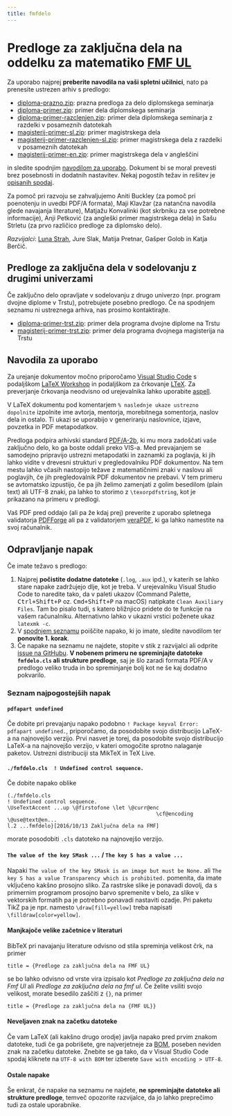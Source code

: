 ```yaml
---
title: fmfdelo
---
```


# Predloge za zaključna dela na oddelku za matematiko [FMF UL](https://www.fmf.uni-lj.si/)

Za uporabo najprej **preberite navodila na vaši spletni učilnici**, nato pa prenesite ustrezen arhiv s predlogo:

- [diploma-prazno.zip](arhivi/diploma-prazno.zip): prazna predloga za delo diplomskega seminarja
- [diploma-primer.zip](arhivi/diploma-primer.zip): primer dela diplomskega seminarja
- [diploma-primer-razclenjen.zip](arhivi/diploma-primer-razclenjen.zip): primer dela diplomskega seminarja z razdelki v posameznih datotekah
- [magisterij-primer-sl.zip](arhivi/magisterij-primer-sl.zip): primer magistrskega dela
- [magisterij-primer-razclenjen-sl.zip](arhivi/magisterij-primer-razclenjen-sl.zip): primer magistrskega dela z razdelki v posameznih datotekah
- [magisterij-primer-en.zip](arhivi/magisterij-primer-en.zip): primer magistrskega dela v angleščini

in sledite spodnjim [navodilom za uporabo](#navodila-za-uporabo). Dokument bi se moral prevesti brez posebnosti in dodatnih nastavitev. Nekaj pogostih težav in rešitev je [opisanih spodaj](#odpravljanje-napak).

Za pomoč pri razvoju se zahvaljujemo Aniti Buckley (za pomoč pri poenotenju in uvedbi PDF/A formata), Maji Klavžar (za natančna navodila glede navajanja literature), Matjažu Konvalinki (kot skrbniku za vse potrebne informacije), Anji Petković (za angleški primer magistrskega dela) in Sašu Strletu (za prvo različico predloge za diplomsko delo).

_Razvijalci_: [Luna Strah](mailto:strah.luna@gmail.com), Jure Slak, Matija Pretnar, Gašper Golob in Katja Berčič.

## Predloge za zaključna dela v sodelovanju z drugimi univerzami

Če zaključno delo opravljate v sodelovanju z drugo univerzo (npr. program dvojne diplome v Trstu), potrebujete posebno predlogo. Če na spodnjem seznamu ni ustreznega arhiva, nas prosimo kontaktirajte.

- [diploma-primer-trst.zip](arhivi/diploma-primer-trst.zip): primer dela programa dvojne diplome na Trstu
- [magisterij-primer-trst.zip](arhivi/magisterij-primer-trst.zip): primer dela programa dvojnega magisterija na Trstu

## Navodila za uporabo

Za urejanje dokumentov močno priporočamo [Visual Studio Code](https://code.visualstudio.com) s podaljškom [LaTeX Workshop](https://marketplace.visualstudio.com/items?itemName=James-Yu.latex-workshop) in podaljškom za črkovanje [LTeX](https://marketplace.visualstudio.com/items?itemName=valentjn.vscode-ltex). Za preverjanje črkovanja neodvisno od urejevalnika lahko uporabite [aspell](http://aspell.net/).

V LaTeX dokumentu pod komentarjem `% naslednje ukaze ustrezno dopolnite` izpolnite ime avtorja, mentorja, morebitnega somentorja, naslov dela in ostalo. Ti ukazi se uporabijo v generiranju naslovnice, izjave, povzetka in PDF metapodatkov.

Predloga podpira arhivski standard [PDF/A-2b](https://en.wikipedia.org/wiki/PDF/A), ki mu mora zadoščati vaše zaključno delo, ko ga boste oddali preko VIS-a. Med prevajanjem se samodejno pripravijo ustrezni metapodatki in zaznamki za poglavja, ki jih lahko vidite v drevesni strukturi v pregledovalniku PDF dokumentov. Na tem mestu lahko včasih nastopijo težave z matematičnimi znaki v naslovu ali poglavjih, če jih pregledovalnik PDF dokumentov ne prebavi. V tem primeru se avtomatsko izpustijo, če pa jih želimo zamenjati z golim besedilom (plain text) ali UTF-8 znaki, pa lahko to storimo z `\texorpdfstring`, kot je prikazano na primeru v predlogi.

Vaš PDF pred oddajo (ali pa že kdaj prej) preverite z uporabo spletnega validatorja [PDFForge](https://www.pdfforge.org/pdfcreator-online/en/validate-pdfa) ali pa z validatorjem [veraPDF](https://openpreservation.org/tools/verapdf/), ki ga lahko namestite na svoj računalnik.

## Odpravljanje napak

Če imate težavo s predlogo:

1. Najprej **počistite dodatne datoteke** (`.log`, `.aux` ipd.), v katerih se lahko stare napake zadržujejo dlje, kot je treba. V urejevalniku Visual Studio Code to naredite tako, da v paleti ukazov (Command Palette, <kbd>Ctrl+Shift+P</kbd> oz. <kbd>Cmd+Shift+P</kbd> na macOS) natipkate `Clean Auxiliary Files`. Tam bo pisalo tudi, s katero bližnjico pridete do te funkcije na vašem računalniku. Alternativno lahko v ukazni vrstici poženete ukaz `latexmk -c`.
2. V [spodnjem seznamu](#seznam-najpogostejših-napak) poiščite napako, ki jo imate, sledite navodilom ter **ponovite 1. korak**.
3. Če napake na seznamu ne najdete, stopite v stik z razvijalci ali odprite [issue na GitHubu](https://github.com/ul-fmf/fmfdelo/issues/new). **V nobenem primeru ne spreminjajte datoteke `fmfdelo.cls` ali strukture predloge**, saj je šlo zaradi formata PDF/A v predlogo veliko truda in bo spreminjanje bolj kot ne še kaj dodatno pokvarilo.

### Seznam najpogostejših napak

#### `pdfapart undefined`

Če dobite pri prevajanju napako podobno `! Package keyval Error: pdfapart undefined.`, priporočamo, da posodobite svojo distribucijo LaTeX-a na najnovejšo verzijo. Prvi nasvet je torej, da posodobite svojo distribucijo LaTeX-a na najnovejšo verzijo, v kateri omogočite sprotno nalaganje paketov. Ustrezni distribuciji sta MikTeX in TeX Live.

#### `./fmfdelo.cls  ! Undefined control sequence.`

Če dobite napako oblike

    (./fmfdelo.cls
    ! Undefined control sequence.
    \UseTextAccent ...up \@firstofone \let \@curr@enc
                                                    \cf@encoding \@use@text@en...
    l.2 ...fmfdelo}[2016/10/13 Zaključna dela na FMF]

morate posodobiti `.cls` datoteko na najnovejšo verzijo.

#### `The value of the key SMask ...` / `The key S has a value ...`

Napaki `The value of the key SMask is an image but must be None.` ali `The key S has a value Transparency which is prohibited.` pomenita, da imate vključeno kakšno prosojno sliko. Za rastrske slike je ponavadi dovolj, da s primernim programom prosojno barvo spremenite v belo, za slike v vektorskih formatih pa je potrebno ponavadi nastaviti ozadje. Pri paketu TikZ pa je npr. namesto `\draw[fill=yellow]` treba napisati `\filldraw[color=yellow]`.


#### Manjkajoče velike začetnice v literaturi

BibTeX pri navajanju literature odvisno od stila spreminja velikost črk, na primer

    title = {Predloge za zaključna dela na FMF UL}

se bo lahko odvisno od vrste vira izpisalo kot _Predloge za zaključna dela na Fmf Ul_ ali _Predloge za zaključna dela na fmf ul_. Če želite vsiliti svojo velikost, morate besedilo zaščiti z `{}`, na primer

    title = {Predloge za zaključna dela na {FMF UL}}

#### Neveljaven znak na začetku datoteke

Če vam LaTeX (ali kakšno drugo orodje) javlja napako pred prvim znakom datoteke, tudi če ga pobrišete, gre najverjetneje za [BOM](https://en.wikipedia.org/wiki/Byte_order_mark), poseben neviden znak na začetku datoteke. Znebite se ga tako, da v Visual Studio Code spodaj kliknete na `UTF-8 with BOM` ter izberete `Save with encoding > UTF-8`.

#### Ostale napake

Še enkrat, če napake na seznamu ne najdete, **ne spreminjajte datoteke ali strukture predloge**, temveč opozorite razvijalce, da jo lahko preprečimo tudi za ostale uporabnike.
